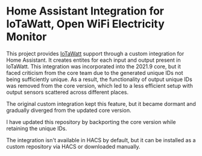# Home Assistant Integration for IoTaWatt, Open WiFi Electricity Monitor

This project provides [IoTaWatt](https://iotawatt.com/) support through a
custom integration for Home Assistant. It creates entites for each input and
output present in IoTaWatt.
This integration was incorporated into the 2021.9 core, but it faced criticism from the core team due to the generated unique IDs not being sufficiently unique. As a result, the functionality of output unique IDs was removed from the core version, which led to a less efficient setup with output sensors scattered across different places.

The original custom integration kept this feature, but it became dormant and gradually diverged from the updated core version.

I have updated this repository by backporting the core version while retaining the unique IDs.

The integration isn't available in HACS by default, but it can be installed as a custom repository via HACS or downloaded manually.
